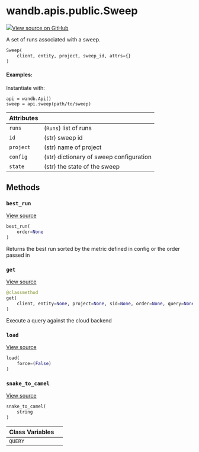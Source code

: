 # wandb.apis.public.Sweep

[![](https://www.tensorflow.org/images/GitHub-Mark-32px.png)View source on GitHub](https://www.github.com/wandb/client/tree/v0.11.0/wandb/apis/public.py#L1406-L1563)

A set of runs associated with a sweep.

```python
Sweep(
    client, entity, project, sweep_id, attrs={}
)
```

#### Examples:

Instantiate with:

```text
api = wandb.Api()
sweep = api.sweep(path/to/sweep)
```

| Attributes |  |
| :--- | :--- |
| `runs` | \(`Runs`\) list of runs |
| `id` | \(str\) sweep id |
| `project` | \(str\) name of project |
| `config` | \(str\) dictionary of sweep configuration |
| `state` | \(str\) the state of the sweep |

## Methods

### `best_run` <a id="best_run"></a>

[View source](https://www.github.com/wandb/client/tree/v0.11.0/wandb/apis/public.py#L1482-L1505)

```python
best_run(
    order=None
)
```

Returns the best run sorted by the metric defined in config or the order passed in

### `get` <a id="get"></a>

[View source](https://www.github.com/wandb/client/tree/v0.11.0/wandb/apis/public.py#L1521-L1560)

```python
@classmethod
get(
    client, entity=None, project=None, sid=None, order=None, query=None, **kwargs
)
```

Execute a query against the cloud backend

### `load` <a id="load"></a>

[View source](https://www.github.com/wandb/client/tree/v0.11.0/wandb/apis/public.py#L1463-L1471)

```python
load(
    force=(False)
)
```

### `snake_to_camel` <a id="snake_to_camel"></a>

[View source](https://www.github.com/wandb/client/tree/v0.11.0/wandb/apis/public.py#L567-L569)

```python
snake_to_camel(
    string
)
```

| Class Variables |  |
| :--- | :--- |
| `QUERY` |  |

